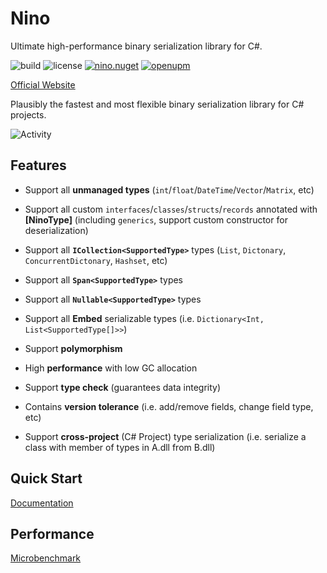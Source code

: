 # Nino

Ultimate high-performance binary serialization library for C#.

![build](https://img.shields.io/github/actions/workflow/status/JasonXuDeveloper/Nino/.github/workflows/ci.yml?branch=main)
![license](https://img.shields.io/github/license/JasonXuDeveloper/Nino)
[![nino.nuget](https://img.shields.io/nuget/v/Nino?label=Nino)](https://www.nuget.org/packages/Nino)
[![openupm](https://img.shields.io/npm/v/com.jasonxudeveloper.nino?label=openupm&registry_uri=https://package.openupm.com)](https://openupm.com/packages/com.jasonxudeveloper.nino/)

[Official Website](https://nino.xgamedev.net/en/)

Plausibly the fastest and most flexible binary serialization library for C# projects.

![Activity](https://repobeats.axiom.co/api/embed/a9aea9d0b7b75f40c14af83e3c1f20eca39486c4.svg "Repobeats analytics image")

## Features

- Support all **unmanaged types** (`int`/`float`/`DateTime`/`Vector`/`Matrix`, etc)

- Support all custom `interfaces`/`classes`/`structs`/`records` annotated with **[NinoType]** (including `generics`,
  support custom constructor for deserialization)

- Support all **`ICollection<SupportedType>`** types (`List`, `Dictonary`, `ConcurrentDictonary`, `Hashset`, etc)

- Support all **`Span<SupportedType>`** types

- Support all **`Nullable<SupportedType>`** types

- Support all **Embed** serializable types (i.e. `Dictionary<Int, List<SupportedType[]>>`)

- Support **polymorphism**

- High **performance** with low GC allocation

- Support **type check** (guarantees data integrity)

- Contains **version tolerance** (i.e. add/remove fields, change field type, etc)

- Support **cross-project** (C# Project) type serialization (i.e. serialize a class with member of types in A.dll from B.dll)

## Quick Start

[Documentation](https://nino.xgamedev.net/en/doc/start)

## Performance

[Microbenchmark](https://nino.xgamedev.net/en/perf/micro)
